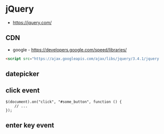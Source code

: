 # jQuery
* https://jquery.com/

## CDN
* google - https://developers.google.com/speed/libraries/
```html
<script src="https://ajax.googleapis.com/ajax/libs/jquery/3.4.1/jquery.min.js"></script>
```

## datepicker

## click event

```
$(document).on("click", "#some_button", function () {
    // ...
});
```

## enter key event

